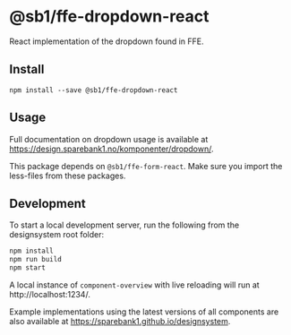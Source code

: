 # @sb1/ffe-dropdown-react

React implementation of the dropdown found in FFE.

## Install

```
npm install --save @sb1/ffe-dropdown-react
```

## Usage

Full documentation on dropdown usage is available at https://design.sparebank1.no/komponenter/dropdown/.

This package depends on `@sb1/ffe-form-react`.
Make sure you import the less-files from these packages.

## Development

To start a local development server, run the following from the designsystem root folder:

```bash
npm install
npm run build
npm start
```

A local instance of `component-overview` with live reloading will run at http://localhost:1234/.

Example implementations using the latest versions of all components are also available at https://sparebank1.github.io/designsystem.
